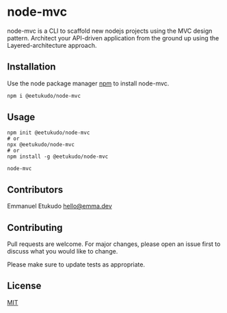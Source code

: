 # node-mvc

node-mvc is a CLI to scaffold new nodejs projects using the MVC design pattern. Architect your API-driven application from the ground up using the Layered-architecture approach.

## Installation

Use the node package manager [npm](https://www.npmjs.com/) to install node-mvc.

```bash
npm i @eetukudo/node-mvc
```

## Usage

```
npm init @eetukudo/node-mvc
# or
npx @eetukudo/node-mvc
# or
npm install -g @eetukudo/node-mvc

node-mvc

```
## Contributors
Emmanuel Etukudo [hello@emma.dev](mailto:hello@emma.dev)

## Contributing
Pull requests are welcome. For major changes, please open an issue first to discuss what you would like to change.

Please make sure to update tests as appropriate.


## License
[MIT](https://choosealicense.com/licenses/mit/)
